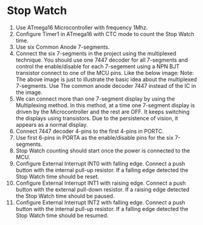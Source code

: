 # Stop Watch
 
1. Use ATmega16 Microcontroller with frequency 1Mhz.
2. Configure Timer1 in ATmega16 with CTC mode to count the Stop Watch time.
3. Use six Common Anode 7-segments.
4. Connect the six 7-segments in the project using the multiplexed technique. You 
should use one 7447 decoder for all 7-segments and control the enable/disable for 
each 7-segement using a NPN BJT transistor connect to one of the MCU pins. Like the 
below image:
Note: The above image is just to illustrate the basic idea about the multiplexed
7-segments. Use The common anode decoder 7447 instead of the IC in the image.
5. We can connect more than one 7-segment display by using the Multiplexing method. In 
this method, at a time one 7-segment display is driven by the Microcontroller and the rest 
are OFF. It keeps switching the displays using transistors. Due to the persistence of vision, 
it appears as a normal display.
6. Connect 7447 decoder 4-pins to the first 4-pins in PORTC.
7. Use first 6-pins in PORTA as the enable/disable pins for the six 7-segments.
8. Stop Watch counting should start once the power is connected to the MCU.
9. Configure External Interrupt INT0 with falling edge. Connect a push button with the 
internal pull-up resistor. If a falling edge detected the Stop Watch time should be
reset.
10. Configure External Interrupt INT1 with raising edge. Connect a push button with the 
external pull-down resistor. If a raising edge detected the Stop Watch time should be
paused.
11. Configure External Interrupt INT2 with falling edge. Connect a push button with the 
internal pull-up resistor. If a falling edge detected the Stop Watch time should be
resumed.
